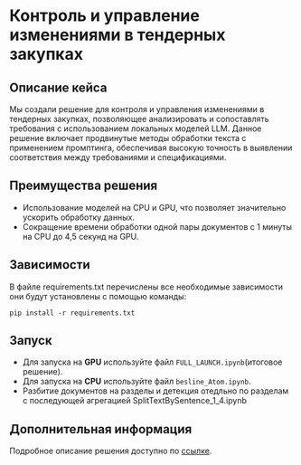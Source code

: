 # Контроль и управление изменениями в тендерных закупках

## Описание кейса

Мы создали решение для контроля и управления изменениями в тендерных закупках, позволяющее анализировать и сопоставлять требования с использованием локальных моделей LLM. Данное решение включает продвинутые методы обработки текста с применением промптинга, обеспечивая высокую точность в выявлении соответствия между требованиями и спецификациями.

## Преимущества решения

- Использование моделей на CPU и GPU, что позволяет значительно ускорить обработку данных.
- Сокращение времени обработки одной пары документов с 1 минуты на CPU до 4,5 секунд на GPU.

## Зависимости
В файле requirements.txt перечислены все необходимые зависимости они будут установлены с помощью команды:

```pip install -r requirements.txt```

## Запуск

- Для запуска на **GPU** используйте файл `FULL_LAUNCH.ipynb`(итоговое решение).
- Для запуска на **CPU** используйте файл `besline_Atom.ipynb`.
- Разбитие документов на разделы и детекция отедльно по разделам с последующей агрегацией SplitTextBySentence_1_4.ipynb

## Дополнительная информация

Подробное описание решения доступно по [ссылке](https://docs.google.com/document/d/14I6Dg6L9visXgy657yeqg7ntPKrdW7B3zrYLNjTVPxY/edit?tab=t.0).
